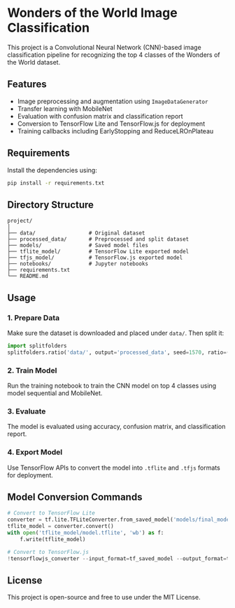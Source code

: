 
# Wonders of the World Image Classification

This project is a Convolutional Neural Network (CNN)-based image classification pipeline for recognizing the top 4 classes of the Wonders of the World dataset.

## Features

- Image preprocessing and augmentation using `ImageDataGenerator`
- Transfer learning with MobileNet
- Evaluation with confusion matrix and classification report
- Conversion to TensorFlow Lite and TensorFlow.js for deployment
- Training callbacks including EarlyStopping and ReduceLROnPlateau

## Requirements

Install the dependencies using:

```bash
pip install -r requirements.txt
```

## Directory Structure

```
project/
│
├── data/                 # Original dataset
├── processed_data/       # Preprocessed and split dataset
├── models/               # Saved model files
├── tflite_model/         # TensorFlow Lite exported model
├── tfjs_model/           # TensorFlow.js exported model
├── notebooks/            # Jupyter notebooks
├── requirements.txt
└── README.md
```

## Usage

### 1. Prepare Data

Make sure the dataset is downloaded and placed under `data/`. Then split it:

```python
import splitfolders
splitfolders.ratio('data/', output='processed_data', seed=1570, ratio=(.7, .15, .15))
```

### 2. Train Model

Run the training notebook to train the CNN model on top 4 classes using model sequential and MobileNet.

### 3. Evaluate

The model is evaluated using accuracy, confusion matrix, and classification report.

### 4. Export Model

Use TensorFlow APIs to convert the model into `.tflite` and `.tfjs` formats for deployment.

## Model Conversion Commands

```python
# Convert to TensorFlow Lite
converter = tf.lite.TFLiteConverter.from_saved_model('models/final_model')
tflite_model = converter.convert()
with open('tflite_model/model.tflite', 'wb') as f:
    f.write(tflite_model)

# Convert to TensorFlow.js
!tensorflowjs_converter --input_format=tf_saved_model --output_format=tfjs_graph_model submission/saved_model submission/tfjs_model
```

## License

This project is open-source and free to use under the MIT License.
